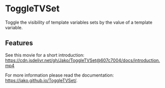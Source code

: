 ToggleTVSet
===========

Toggle the visibility of template variables sets by the value of a template
variable.

Features
--------

See this movie for a short introduction: https://cdn.jsdelivr.net/gh/Jako/ToggleTVSet@607c7004/docs/introduction.mp4

For more information please read the documentation: https://jako.github.io/ToggleTVSet/.
